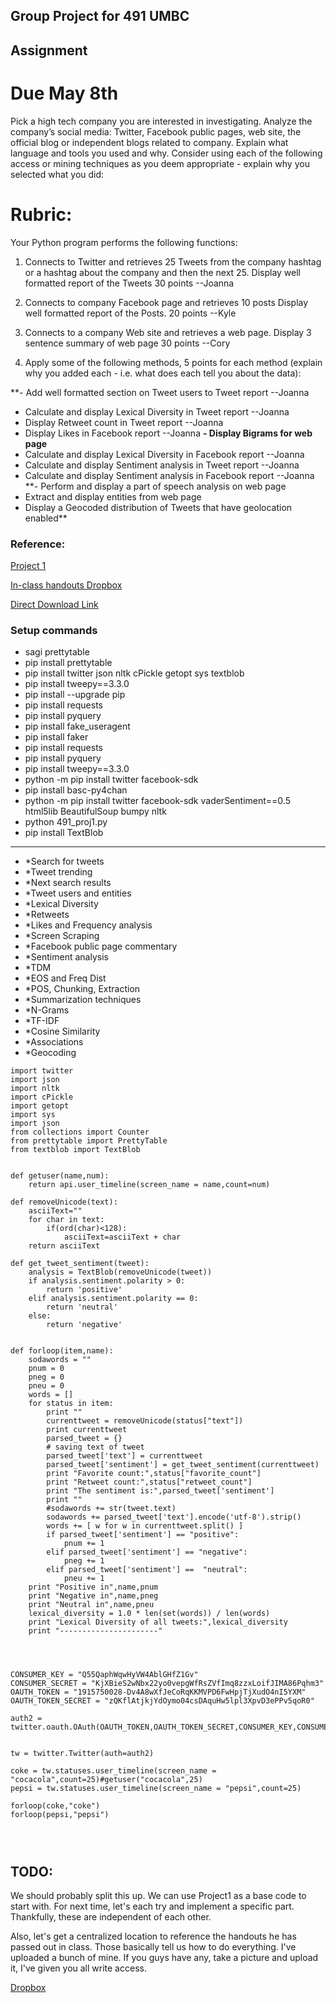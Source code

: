 ## Group Project for 491 UMBC

## Assignment
# Due May 8th
Pick a high tech company you are interested in investigating. Analyze the company’s social
media: Twitter, Facebook public pages, web site, the official blog or independent blogs
related to company. Explain what language and tools you used and why. Consider using
each of the following access or mining techniques as you deem appropriate - explain why
you selected what you did:

# Rubric:
Your Python program performs the following functions:
1. Connects to Twitter and retrieves 25 Tweets from the company hashtag or a hashtag about the company and then the next 25. Display well formatted report of the Tweets 30 points --Joanna

2. Connects to company Facebook page and retrieves 10 posts Display well formatted report of the Posts. 20 points --Kyle

3. Connects to a company Web site and retrieves a web page. Display 3 sentence summary of web page 30 points --Cory

4. Apply some of the following methods, 5 points for each method (explain why you added each - i.e. what does each tell you about the data):

**- Add well formatted section on Tweet users to Tweet report --Joanna
- Calculate and display Lexical Diversity in Tweet report --Joanna
- Display Retweet count in Tweet report --Joanna
- Display Likes in Facebook report --Joanna
**- Display Bigrams for web page**
- Calculate and display Lexical Diversity in Facebook report --Joanna
- Calculate and display Sentiment analysis in Tweet report --Joanna
- Calculate and display Sentiment analysis in Facebook report --Joanna
**- Perform and display a part of speech analysis on web page
- Extract and display entities from web page
- Display a Geocoded distribution of Tweets that have geolocation enabled**

### Reference:

[Project 1](https://github.com/kgor93/491_GroupProj/blob/master/proj1.py)

[In-class handouts Dropbox](https://www.dropbox.com/sh/b14v736kre5sros/AAALDsvAi_9zpPmqC9tq0i7ya?dl=0)

[Direct Download Link](https://www.dropbox.com/sh/b14v736kre5sros/AAALDsvAi_9zpPmqC9tq0i7ya?raw=1)

### Setup commands
- sagi prettytable
- pip install prettytable
- pip install twitter json nltk cPickle getopt sys textblob
- pip install tweepy==3.3.0
- pip install --upgrade pip
- pip install requests
- pip install pyquery
- pip install fake_useragent
- pip install faker
- pip install requests
- pip install pyquery
- pip install tweepy==3.3.0
- python -m pip install twitter facebook-sdk
- pip install basc-py4chan
- python -m pip install twitter facebook-sdk vaderSentiment==0.5 html5lib BeautifulSoup bumpy nltk
- python 491_proj1.py 
- pip install TextBlob

---------------------------------

- *Search for tweets
- *Tweet trending
- *Next search results
- *Tweet users and entities
- *Lexical Diversity
- *Retweets
- *Likes and Frequency analysis
- *Screen Scraping
- *Facebook public page commentary
- *Sentiment analysis
- *TDM
- *EOS and Freq Dist
- *POS, Chunking, Extraction
- *Summarization techniques
- *N-Grams
- *TF-IDF
- *Cosine Similarity
- *Associations
- *Geocoding



```
import twitter
import json
import nltk
import cPickle
import getopt
import sys
import json
from collections import Counter
from prettytable import PrettyTable
from textblob import TextBlob


def getuser(name,num):
    return api.user_timeline(screen_name = name,count=num)

def removeUnicode(text):
	asciiText=""
	for char in text:
		if(ord(char)<128):
			asciiText=asciiText + char
	return asciiText

def get_tweet_sentiment(tweet):
    analysis = TextBlob(removeUnicode(tweet))
    if analysis.sentiment.polarity > 0:
        return 'positive'
    elif analysis.sentiment.polarity == 0:
        return 'neutral'
    else:
        return 'negative'


def forloop(item,name):
    sodawords = ""
    pnum = 0
    pneg = 0
    pneu = 0
    words = []
    for status in item:
        print ""
        currenttweet = removeUnicode(status["text"])
        print currenttweet
        parsed_tweet = {}
        # saving text of tweet
        parsed_tweet['text'] = currenttweet
        parsed_tweet['sentiment'] = get_tweet_sentiment(currenttweet)
        print "Favorite count:",status["favorite_count"]
        print "Retweet count:",status["retweet_count"]
        print "The sentiment is:",parsed_tweet['sentiment']
        print ""
        #sodawords += str(tweet.text)
        sodawords += parsed_tweet['text'].encode('utf-8').strip()
        words += [ w for w in currenttweet.split() ]
        if parsed_tweet['sentiment'] == "positive":
            pnum += 1
        elif parsed_tweet['sentiment'] == "negative":
            pneg += 1
        elif parsed_tweet['sentiment'] ==  "neutral":
            pneu += 1
    print "Positive in",name,pnum
    print "Negative in",name,pneg
    print "Neutral in",name,pneu
    lexical_diversity = 1.0 * len(set(words)) / len(words)
    print "Lexical Diversity of all tweets:",lexical_diversity
    print "----------------------"




CONSUMER_KEY = "Q55QaphWqwHyVW4AblGHfZ1Gv"
CONSUMER_SECRET = "KjXBieS2wNbx22yo0vepgWfRsZVfImq8zzxLoifJIMA86Pqhm3"
OAUTH_TOKEN = "1915750028-Dv4A8wXfJeCoRqKKMVPD6FwHpjTjXudO4nI5YXM"
OAUTH_TOKEN_SECRET = "zQKflAtjkjYdOymo04csDAquHw5lpl3XpvD3ePPv5qoR0"

auth2 = twitter.oauth.OAuth(OAUTH_TOKEN,OAUTH_TOKEN_SECRET,CONSUMER_KEY,CONSUMER_SECRET)


tw = twitter.Twitter(auth=auth2)

coke = tw.statuses.user_timeline(screen_name = "cocacola",count=25)#getuser("cocacola",25)
pepsi = tw.statuses.user_timeline(screen_name = "pepsi",count=25)

forloop(coke,"coke")
forloop(pepsi,"pepsi")




```


## TODO:

We should probably split this up. We can use Project1 as a base code to start with. For next time, let's each try and implement a specific part. Thankfully, these are independent of each other.
    
Also, let's get a centralized location to reference the handouts he has passed out in class. Those basically tell us how to do everything. I've uploaded a bunch of mine. If you guys have any, take a picture and upload it, I've given you all write access.
   
[Dropbox](https://www.dropbox.com/sh/b14v736kre5sros/AAALDsvAi_9zpPmqC9tq0i7ya?dl=0)
